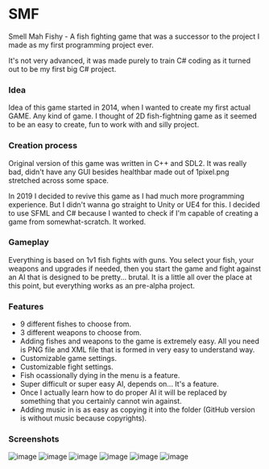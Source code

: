 # SMF
Smell Mah Fishy - A fish fighting game that was a successor to the project I made as my first programming project ever.

It's not very advanced, it was made purely to train C# coding as it turned out to be my first big C# project.

### Idea

Idea of this game started in 2014, when I wanted to create my first actual GAME. Any kind of game.
I thought of 2D fish-fightning game as it seemed to be an easy to create, fun to work with and silly project.

### Creation process

Original version of this game was written in C++ and SDL2. It was really bad, didn't have any GUI besides healthbar made out of
1pixel.png stretched across some space.

In 2019 I decided to revive this game as I had much more programming experience. But I didn't wanna go straight to Unity or UE4 for this.
I decided to use SFML and C# because I wanted to check if I'm capable of creating a game from somewhat-scratch. It worked.

### Gameplay

Everything is based on 1v1 fish fights with guns. You select your fish, your weapons and upgrades if needed, then you start the game and fight against an AI that is designed to be pretty... brutal. It is a little all over the place at this point, but everything works as an pre-alpha project.

### Features

- 9 different fishes to choose from.
- 3 different weapons to choose from.
- Adding fishes and weapons to the game is extremely easy. All you need is PNG file and XML file that is formed in very easy to understand way.
- Customizable game settings.
- Customizable fight settings.
- Fish ocassionally dying in the menu is a feature.
- Super difficult or super easy AI, depends on... It's a feature.
- Once I actually learn how to do proper AI it will be replaced by something that you certainly cannot win against.
- Adding music in is as easy as copying it into the folder (GitHub version is without music because copyrights).

### Screenshots

![image](https://user-images.githubusercontent.com/35941818/126046223-eacd0d91-a314-425b-b847-4a034f4b1b9d.png)
![image](https://user-images.githubusercontent.com/35941818/126046240-35470683-0b33-4679-a1d2-972c779f0076.png)
![image](https://user-images.githubusercontent.com/35941818/126046790-56deffb0-f20c-49d6-8653-36f0f176001a.png)
![image](https://user-images.githubusercontent.com/35941818/126046804-823c01f7-b430-43ce-9b8e-453ff3361656.png)
![image](https://user-images.githubusercontent.com/35941818/126046814-f7fccd5f-db14-41ef-9bbc-22b197f7d932.png)
![image](https://user-images.githubusercontent.com/35941818/126046837-de95ee75-62af-4a78-99c3-ed5b029a1eaf.png)

